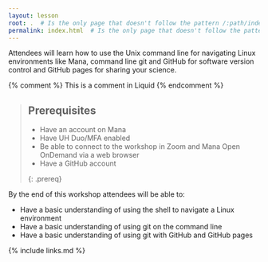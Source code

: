 ```yaml
---
layout: lesson
root: .  # Is the only page that doesn't follow the pattern /:path/index.html
permalink: index.html  # Is the only page that doesn't follow the pattern /:path/index.html
---
```

Attendees will learn how to use the Unix command line for navigating Linux environments like Mana, command line git and GitHub for software version control and GitHub pages for sharing your science.

<!-- this is an html comment -->

{% comment %} This is a comment in Liquid {% endcomment %}

> ## Prerequisites
>
> * Have an account on Mana 
> * Have UH Duo/MFA enabled
> * Be able to connect to the workshop in Zoom and Mana Open OnDemand via a web browser
> * Have a GitHub account
> 
> {: .prereq}

By the end of this workshop attendees will be able to: 

* Have a basic understanding of using the shell to navigate a Linux environment
* Have a basic understanding of using git on the command line
* Have a basic understanding of using git with GitHub and GitHub pages

{% include links.md %}
